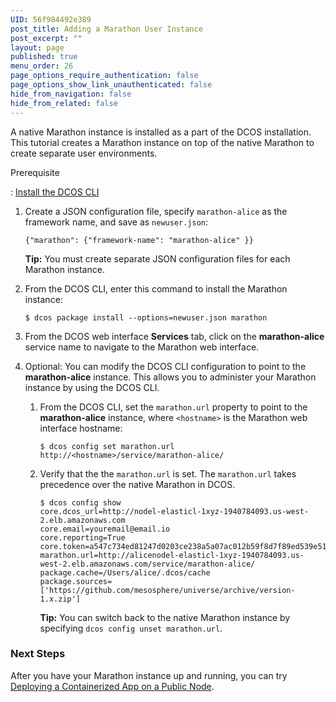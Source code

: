 ```yaml
---
UID: 56f984492e389
post_title: Adding a Marathon User Instance
post_excerpt: ""
layout: page
published: true
menu_order: 26
page_options_require_authentication: false
page_options_show_link_unauthenticated: false
hide_from_navigation: false
hide_from_related: false
---
```

A native Marathon instance is installed as a part of the DCOS installation. This tutorial creates a Marathon instance on top of the native Marathon to create separate user environments.

Prerequisite

:   [Install the DCOS CLI][1]

1.  Create a JSON configuration file, specify `marathon-alice` as the framework name, and save as `newuser.json`:
    
        {"marathon": {"framework-name": "marathon-alice" }}
        
    
    **Tip:** You must create separate JSON configuration files for each Marathon instance.

2.  From the DCOS CLI, enter this command to install the Marathon instance:
    
        $ dcos package install --options=newuser.json marathon
        

3.  From the DCOS web interface **Services** tab, click on the **marathon-alice** service name to navigate to the Marathon web interface.

4.  Optional: You can modify the DCOS CLI configuration to point to the **marathon-alice** instance. This allows you to administer your Marathon instance by using the DCOS CLI.
    
    1.  From the DCOS CLI, set the `marathon.url` property to point to the **marathon-alice** instance, where `<hostname>` is the Marathon web interface hostname:
        
            $ dcos config set marathon.url http://<hostname>/service/marathon-alice/
            
    
    2.  Verify that the the `marathon.url` is set. The `marathon.url` takes precedence over the native Marathon in DCOS.
        
            $ dcos config show
            core.dcos_url=http://nodel-elasticl-1xyz-1940784093.us-west-2.elb.amazonaws.com
            core.email=youremail@email.io
            core.reporting=True
            core.token=a547c734ed81247d0203ce238a5a07ac012b59f8d7f89ed539e5110557548152
            marathon.url=http://alicenodel-elasticl-1xyz-1940784093.us-west-2.elb.amazonaws.com/service/marathon-alice/
            package.cache=/Users/alice/.dcos/cache
            package.sources=['https://github.com/mesosphere/universe/archive/version-1.x.zip']
            
        
        **Tip:** You can switch back to the native Marathon instance by specifying `dcos config unset marathon.url`.

### Next Steps

After you have your Marathon instance up and running, you can try [Deploying a Containerized App on a Public Node][2].

 [1]: /usage/cli/install/
 [2]: /usage/tutorials/containerized-app/